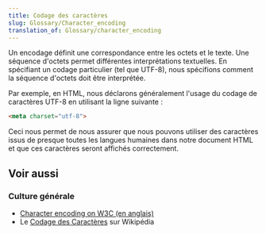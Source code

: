 ```yaml
---
title: Codage des caractères
slug: Glossary/Character_encoding
translation_of: Glossary/character_encoding
---
```


Un encodage définit une correspondance entre les octets et le texte. Une séquence d'octets permet différentes interprétations textuelles. En spécifiant un codage particulier (tel que UTF-8), nous spécifions comment la séquence d'octets doit être interprétée.

Par exemple, en HTML, nous déclarons généralement l'usage du codage de caractères UTF-8 en utilisant la ligne suivante :

```html
<meta charset="utf-8">
```

Ceci nous permet de nous assurer que nous pouvons utiliser des caractères issus de presque toutes les langues humaines dans notre document HTML et que ces caractères seront affichés correctement.

## Voir aussi

### Culture générale

- [Character encoding on W3C (en anglais)](https://www.w3.org/International/articles/definitions-characters/)
- Le [Codage des Caractères](https://fr.wikipedia.org/wiki/Codage_des_caract%C3%A8res) sur Wikipédia
